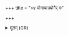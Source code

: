 +++
title = "०४ योगायान्नयोगैर् वः"

+++
<details><summary>मूलम् (GR)</summary>

(…) +++(see 1ab)+++  
(…) योगायान्नयोगैर् वः (…) ॥ +++(see 1cde)+++
</details>